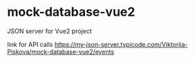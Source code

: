 # mock-database-vue2
JSON server for Vue2 project

link for API calls https://my-json-server.typicode.com/Viktoriia-Piskova/mock-database-vue2/events

